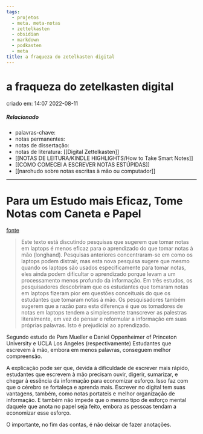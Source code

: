 ```yaml
---
tags:
  - projetos
  - meta. meta-notas
  - zettelkasten
  - obsidian
  - markdown
  - podkasten
  - meta
title: a fraqueza do zetelkasten digital
---
```

# a fraqueza do zetelkasten digital
criado em: 14:07 2022-08-11

##### Relacionado
- palavras-chave: 
- notas permanentes: 
- notas de dissertação:
- notas de literatura: [[Digital Zettelkasten]]
- [[NOTAS DE LEITURA/KINDLE HIGHLIGHTS/How to Take Smart Notes]]
- [[COMO COMECEI A ESCREVER NOTAS ESTÚPIDAS]]
- [[narohudo sobre notas escritas à mão ou computador]]

---

# Para um Estudo mais Eficaz, Tome Notas com Caneta e Papel

[fonte](https://journals.sagepub.com/doi/abs/10.1177/0956797614524581) 

>Este texto está discutindo pesquisas que sugerem que tomar notas em laptops é menos eficaz para o aprendizado do que tomar notas à mão (longhand). Pesquisas anteriores concentraram-se em como os laptops podem distrair, mas esta nova pesquisa sugere que mesmo quando os laptops são usados especificamente para tomar notas, eles ainda podem dificultar o aprendizado porque levam a um processamento menos profundo da informação. Em três estudos, os pesquisadores descobriram que os estudantes que tomaram notas em laptops fizeram pior em questões conceituais do que os estudantes que tomaram notas à mão. Os pesquisadores também sugerem que a razão para esta diferença é que os tomadores de notas em laptops tendem a simplesmente transcrever as palestras literalmente, em vez de pensar e reformular a informação em suas próprias palavras. Isto é prejudicial ao aprendizado.

Segundo estudo de Pam Mueller e Daniel Oppenheimer of Princeton University e  UCLA Los Angeles (respectivamente) Estudantes que escrevem à mão, embora em menos palavras, conseguem melhor compreensão.

A explicação pode ser que, devida à dificuldade de escrever mais rápido, estudantes que escrevem à mão precisam ouvir, digerir, sumarizar, e chegar à essência da informação para economizar esforço. Isso faz com que o cérebro se fortaleça e aprenda mais.
Escrever no digital tem suas vantagens, também, como notas portateis e melhor organização de informação. E também não impede que o mesmo tipo de esforço mental daquele que anota no papel seja feito, embora as pessoas tendam a economizar esse esforço.

O importante, no fim das contas, é não deixar de fazer anotações.